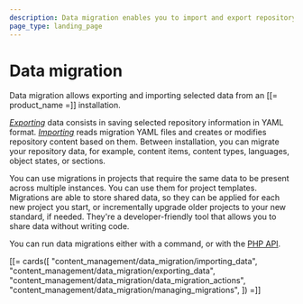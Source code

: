 ```yaml
---
description: Data migration enables you to import and export repository data by using YAML files.
page_type: landing_page
---
```


# Data migration

Data migration allows exporting and importing selected data from an [[= product_name =]] installation.

[*Exporting*](exporting_data.md) data consists in saving selected repository information in YAML format.
[*Importing*](importing_data.md) reads migration YAML files and creates or modifies repository content based on them.
Between installation, you can migrate your repository data, for example, content items, content types, languages, object states, or sections.

You can use migrations in projects that require the same data to be present across multiple instances.
You can use them for project templates.
Migrations are able to store shared data, so they can be applied for each new project you start, or incrementally upgrade older projects to your new standard, if needed.
They're a developer-friendly tool that allows you to share data without writing code.

You can run data migrations either with a command, or with the [PHP API](data_migration_api.md).

[[= cards([
    "content_management/data_migration/importing_data",
    "content_management/data_migration/exporting_data",
    "content_management/data_migration/data_migration_actions",
    "content_management/data_migration/managing_migrations",
]) =]]
